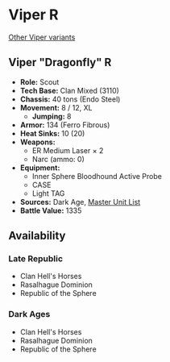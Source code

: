 # Viper R

[Other Viper variants](../viper.md)

## Viper "Dragonfly" R
- **Role:** Scout
- **Tech Base:** Clan Mixed (3110)
- **Chassis:** 40 tons (Endo Steel)
- **Movement:** 8 / 12, XL
  - **Jumping:** 8
- **Armor:** 134 (Ferro Fibrous)
- **Heat Sinks:** 10 (20)
- **Weapons:**
  - ER Medium Laser × 2
  - Narc (ammo: 0)
- **Equipment:**
  - Inner Sphere Bloodhound Active Probe
  - CASE
  - Light TAG
- **Sources:** Dark Age, [Master Unit List](http://masterunitlist.info/Unit/Details/7588/dragonfly-viper-r)
- **Battle Value:** 1335

## Availability

### Late Republic
- Clan Hell's Horses
- Rasalhague Dominion
- Republic of the Sphere

### Dark Ages
- Clan Hell's Horses
- Rasalhague Dominion
- Republic of the Sphere

